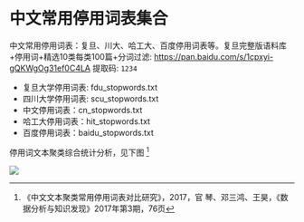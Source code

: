 # 中文常用停用词表集合

中文常用停用词表：复旦、川大、哈工大、百度停用词表等。复旦完整版语料库+停用词+精选10类每类100篇+分词过滤: https://pan.baidu.com/s/1cpxyi-gQKWgOg31ef0C4LA 提取码: `1234`

* 复旦大学停用词表: fdu_stopwords.txt  
* 四川大学停用词表: scu_stopwords.txt  
* 中文停用词表：cn_stopwords.txt    
* 哈工大停用词表：hit_stopwords.txt  
* 百度停用词表：baidu_stopwords.txt 

停用词文本聚类综合统计分析，见下图 [^文本聚类]

![ ](https://github.com/goto456/stopwords/assets/35732922/b0699b3f-1c62-4d66-87b2-41cfc3057bf0)


[^文本聚类]:
       《中文文本聚类常用停用词表对比研究》，2017，官 琴、邓三鸿、王昊，《数据分析与知识发现》2017年第3期，76页
